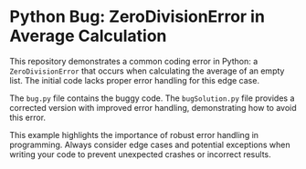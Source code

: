 # Python Bug: ZeroDivisionError in Average Calculation

This repository demonstrates a common coding error in Python: a `ZeroDivisionError` that occurs when calculating the average of an empty list.  The initial code lacks proper error handling for this edge case.

The `bug.py` file contains the buggy code. The `bugSolution.py` file provides a corrected version with improved error handling, demonstrating how to avoid this error.

This example highlights the importance of robust error handling in programming.  Always consider edge cases and potential exceptions when writing your code to prevent unexpected crashes or incorrect results.